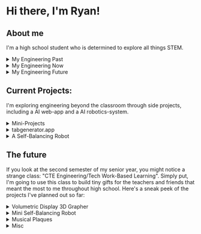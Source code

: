 # Hi there, I'm Ryan!

## About me

I'm a high school student who is determined to explore all things STEM.

<details>
  <summary>My Engineering Past</summary>
  <br/>
  I started programming in the second semester of 9th grade. Quickly, I started working on silly side projects and quality-of-life automations, and suddenly I was a pretty sufficient programmer. Just a year after I wrote my first line of Python, I got a job at DupperAnalytics, a then-local business (now it spreads across the country). Working there, I progressed from basic technical staff to their head of AI Integrations, where now I design and build applications with LLMs and Computer Vision integrations for small businesses in need. It was a fantastic way for me to develop as a programmer, coworker, and leader. Currently I'm transitioning to a job at Bedrock Research, an ML-startup with a few PhD physicists from Lockheed Martin. In Spring of 2025 I'll be working in great depth with them to develop brand-new AI models to analyze satellite data, revolutionizing the tech available to small businesses and local governments, and perhaps even saving lives from wildfires. 
</details>

<details>
  <summary>My Engineering Now</summary>
  <br/>
  This past summer, I realized that I need to pick a major. The problem is, I had such wide-ranging experience. I've loved 3D CAD and mechanical design since middle school, but now I've got industry experience and connections in software, web, and artificial intelligence development. Also, I self-studied AP Physics C: Electricity and Magnetism throughout my Junior year and now I have a sudden fascination for everything electronics. As a result, I've chosen Computer Engineering (or the closest thing to it) for each college I'm applying to, but there's a high chance I'll expand far beyond that field in my time as a college student. My current goal is to explore everything engineering-related through side-projects of mine, hopefully giving me a taste of what industry is like in each.
</details>

<details>
  <summary>My Engineering Future</summary>
  <br/>
  I've already got moderate technical experience from my projects up until now. That means my time in college and beyond can be put towards improving my leadership and entrepreneurial abilities. I think I've got a head start on other people; I've already got a portfolio that could land me a high-paying job (it already has), so now I can focus on creating impactful inventions to help those around me. Given my high school record, you can be sure that I'll bring some amazing motivation and innovation to your college, on top of some radical bass playing. So, consider giving me a spot in your class of 2025 (and maybe a penny or two because my parents are paying for my two older brothers' college).
</details>

## Current Projects:

I'm exploring engineering beyond the classroom through side projects, including a AI web-app and a AI robotics-system.

<details>
  <summary>Mini-Projects</summary>
  <br/>
  Throughout high school I've been making tiny solutions to mild inconveniences. I suspect I'll continue this throughout my whole life. In the meantime, I've documented every single one of these in a GitHub Repo. If you want a sneak peek of my general engineering process, click through a few projects in the [repository](https://github.com/Giantryan484/Mini-Projects).
  <br/><br/>
  <img src="./projects.png" width="30%"> 
</details>

<details>
  <summary>tabgenerator.app</summary>
  <br/>
  I've always loved music, and I've always been the guy my musician friends come to when they need something designed (or when they need help on their physics homework). I designed this tool for several of my beginner-guitarist friends, and it lets them upload audio of a guitar solo and have playable sheet music available to them in just a few button-clicks. The code and repo is available [here](https://github.com/Giantryan484/Guitar-TAB-Generator), and the website is live at [https://tabgenerator.app/](https://tabgenerator.app/) (but may be at varying levels of functionality depending on when you visit it).
  <br/><br/>
  <img src="./tabs.png" width="30%"> 
</details>

<details>
  <summary>A Self-Balancing Robot</summary>
  <br/>
  Definitely my most ambitious project, I decided to build an AI-powered self-balancing robot to explore electronics, structural design, physics simulation, reinforcement learning, and robotics systems. I'm doing it alongside a fantastic programmer-buddy of mine, Asher Levin, so it's been a great way for me to practice collaborative learning and project management as well. This project is currently a work-in-progress, but I expect I'll have it in a semi-functional state by the end of November. Currently (as of 10/16/24), I'm waiting on gearmotors and threaded inserts from AliExpress. Scarce source code and pictures of the robot can be seen [here](https://github.com/Giantryan484/Balancing-Robot), but expect the repo to slowly have more and more content as the semester progresses.
  <br/><br/>
  <em>Additionally, and I know this is a bit of a gimmick (but a fun one), this robot is run on a Raspberry Pi that receives movement instructions through a web server it hosts. So, in theory, and if you're at all interested, I could have you drive the robot remotely around my school with a live visual feed of what it sees sometime in December/January. If you want this to be a reality, contact me at [ryan.m.mccormick2@gmail.com](mailto:ryan.m.mccormick2@gmail.com) and we can discuss it.</em>
  <br/><br/>
  <img src="./robot.png" width="30%"> 
</details>

## The future

If you look at the second semester of my senior year, you might notice a strange class: "CTE Engineering/Tech Work-Based Learning". Simply put, I'm going to use this class to build tiny gifts for the teachers and friends that meant the most to me throughout high school. Here's a sneak peek of the projects I've planned out so far:

<details>
  <summary>Volumetric Display 3D Grapher</summary>
  <br/>
  My amazing calculus teacher, Mrs. Allison, always jokes about how bad she is at drawing 3D graphs. So, I figured she could use an extra tool in the classroom. I'm going to make a device that can parse any 3D graph's equation (cartesian or polar) and display it in a tangible, volumetric display. This will be powered by a Raspberry Pi and the volumetric display will probably need to be a custom PCB.
  <br/><br/>
  <img src="./grapher.png" width="30%"> 
</details>

<details>
  <summary>Mini Self-Balancing Robot</summary>
  <br/>
  For my wonderful partner, Asher, I'm going to make him a miniature version of the robot we built together. For the big robot, I paid for every single thing with money from my job at DupperAnalytics, so we agreed I should get to keep it. Still, a tiny robot would still give him something fun to play with and remember. This will run on an Arduino Nano and a 2s LiPo battery. I'm going to replace the facial display with two RGB lights, and I'm going to make it controlled with an IR receiver/transmitter (which will be a fun way to learn some basic signal processing).
  <br/><br/>
  <img src="./tiny-robot.png" width="30%"> 
</details>

<details>
  <summary>Musical Plaques</summary>
  <br/>
  This past year saw the biggest revolution in my school's music program since its beginnings, partially thanks to me. But most of the credit goes to our two amazing new Band and Orchestra directors, Mr. Green and Mr. Brax. To welcome them into the program and thank them for dealing with my excessive motivation throughout the school year, I want to make them some special, well-made plaques that celebrate their contributions to the program.
  <br/><br/>
  <img src="./plaques.png" width="30%"> 
</details>

<details>
  <summary>Misc</summary>
  <br/>
  I've still got a few more people I want to build things for, but I haven't come up with solid ideas yet. Mr. Allison (yes, Mrs. Allison's husband) has also been really important to me because he's been cheering on my passion for mechanical design since middle school. Additionally, Dylan Willberg is a great musician friend of mine who also loves 3D CAD, and I want to make him something music/engineering related (I'm thinking perhaps a cello sculpture made out of misc. nuts/bolts with an integrated music box, to explore the artistic side of engineering).
  <br/><br/>
  I'm also going to spend the second semester building the external panels of the robot (giving it a makeover). We'll give it more facial animations and probably give it a camera, ChatGPT integration, and maybe some Computer Vision experiments. My (rather grandiose) goal is to have this guy walk across stage with me at graduation, which would be unbelievably cool.<br/><br/>
</details>
